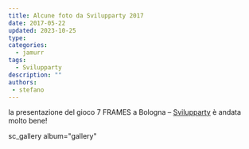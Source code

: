 ```yaml
---
title: Alcune foto da Svilupparty 2017
date: 2017-05-22
updated: 2023-10-25
type: 
categories: 
  - jamurr
tags:
  - Svilupparty
description: ""
authors: 
 - stefano
---
```


la presentazione del gioco 7 FRAMES a Bologna – [Svilupparty](http://www.svilupparty.it/) è andata molto bene!

sc_gallery album="gallery"
